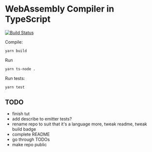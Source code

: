 # WebAssembly Compiler in TypeScript

[![Build Status](https://img.shields.io/github/workflow/status/dominikrys/wasm-compiler/Continuous%20Integration?style=flat-square)](https://github.com/dominikrys/wasm-compiler/actions)

Compile:

```bash
yarn build
```

Run

```bash
yarn ts-node .
```

Run tests:

```bash
yarn test
```

## TODO

- finish tut
- add describe to emitter tests?
- rename repo to suit that it's a language more, tweak readme, tweak build badge
- complete README
- go through TODOs
- make repo public
